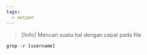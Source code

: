 ```yaml
---
tags:
  - netpen
---
```


>[!info]
>Mencari suatu hal dengan cepat pada file

```
grep -r [username]
```
